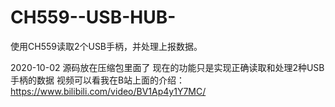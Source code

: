 # CH559--USB-HUB-
使用CH559读取2个USB手柄，并处理上报数据。

2020-10-02 源码放在压缩包里面了   现在的功能只是实现正确读取和处理2种USB手柄的数据
           视频可以看我在B站上面的介绍：https://www.bilibili.com/video/BV1Ap4y1Y7MC/


